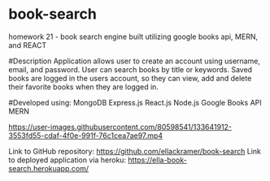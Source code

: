 # book-search
homework 21 - book search engine built utilizing google books api, MERN, and REACT

#Description 
Application allows user to create an account using username, email, and password. User can search books by title or keywords. Saved books are logged in the users account, so they can view, add and delete their favorite books when they are logged in. 

#Developed using:
MongoDB
Express.js
React.js
Node.js
Google Books API
MERN



https://user-images.githubusercontent.com/80598541/133641912-3553fd55-cdaf-4f0e-991f-76c1cea7ae97.mp4



Link to GitHub repository: https://github.com/ellackramer/book-search
Link to deployed application via heroku: https://ella-book-search.herokuapp.com/
